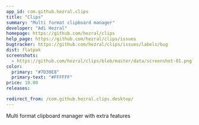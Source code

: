 ```yaml
---
app_id: com.github.hezral.clips
title: "Clips"
summary: "Multi format clipboard manager"
developer: "Adi Hezral"
homepage: https://github.com/hezral/clips
help_page: https://github.com/hezral/clips/issues
bugtracker: https://github.com/hezral/clips/issues/labels/bug
dist: flatpak
screenshots:
  - https://github.com/hezral/clips/blob/master/data/screenshot-01.png?raw=true
color:
  primary: "#7D30E8"
  primary-text: "#FFFFFF"
price: 10.00
releases:

redirect_from: /com.github.hezral.clips.desktop/
---
```


<p>Multi format clipboard manager with extra features</p>